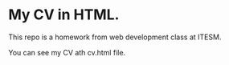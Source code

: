 # My CV in HTML.

This repo is a homework from web development class at ITESM.

You can see my CV ath cv.html file.
